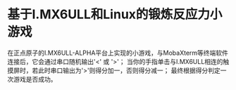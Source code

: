 # 基于I.MX6ULL和Linux的锻炼反应力小游戏
  在正点原子的I.MX6ULL-ALPHA平台上实现的小游戏，与MobaXterm等终端软件连接后，它会通过串口随机输出'<' 或 '>'；
  当你的手指单击与I.MX6ULL相连的触摸屏时，若此时串口输出为'>'则得分加一，否则得分减一；
  最终根据得分判定一次游戏是否成功。

